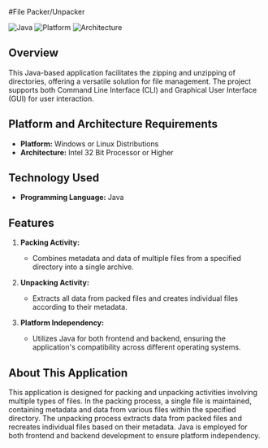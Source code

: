 #File Packer/Unpacker 

![Java](https://img.shields.io/badge/Java-Programming-orange)
![Platform](https://img.shields.io/badge/Platform-Windows%20%7C%20Linux-blue)
![Architecture](https://img.shields.io/badge/Architecture-Intel%2032%20Bit%20or%20Higher-blue)

## Overview

This Java-based application facilitates the zipping and unzipping of directories, offering a versatile solution for file management. The project supports both Command Line Interface (CLI) and Graphical User Interface (GUI) for user interaction.

## Platform and Architecture Requirements

- **Platform:** Windows or Linux Distributions
- **Architecture:** Intel 32 Bit Processor or Higher

## Technology Used

- **Programming Language:** Java

## Features

1. **Packing Activity:**
   - Combines metadata and data of multiple files from a specified directory into a single archive.

2. **Unpacking Activity:**
   - Extracts all data from packed files and creates individual files according to their metadata.

3. **Platform Independency:**
   - Utilizes Java for both frontend and backend, ensuring the application's compatibility across different operating systems.

## About This Application

This application is designed for packing and unpacking activities involving multiple types of files. In the packing process, a single file is maintained, containing metadata and data from various files within the specified directory. The unpacking process extracts data from packed files and recreates individual files based on their metadata. Java is employed for both frontend and backend development to ensure platform independency.

